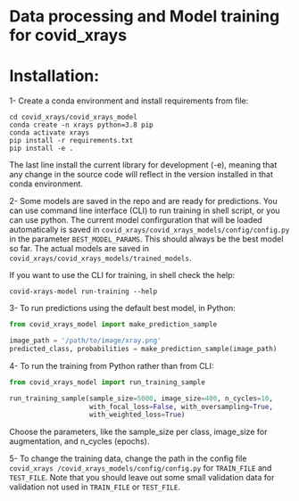# Data processing and Model training for covid_xrays 

# Installation:

1- Create a conda environment and install requirements from file:

```
cd covid_xrays/covid_xrays_model
conda create -n xrays python=3.8 pip
conda activate xrays
pip install -r requirements.txt
pip install -e .
```
The last line install the current library for development (-e), meaning that any change in the
 source code will reflect in the version installed in that conda environment.
 
2- Some models are saved in the repo and are ready for predictions. You can use command line
 interface (CLI) to run training in shell script, or you can use python. The current model
  confirguration that  will be loaded automatically is saved in `covid_xrays/covid_xrays_models/config/config.py` in the
 parameter `BEST_MODEL_PARAMS`. This should always be the best model so far. The actual models
 are saved in `covid_xrays/covid_xrays_models/trained_models`.

If you want to use the CLI for training, in shell check the help:

```
covid-xrays-model run-training --help
```  

3- To run predictions using the default best model, in Python:

```python
from covid_xrays_model import make_prediction_sample

image_path = '/path/to/image/xray.png'
predicted_class, probabilities = make_prediction_sample(image_path)
```

4- To run the training from Python rather than from CLI:

```python
from covid_xrays_model import run_training_sample

run_training_sample(sample_size=5000, image_size=400, n_cycles=10,
                    with_focal_loss=False, with_oversampling=True,
                    with_weighted_loss=True)
```

Choose the parameters, like the sample_size per class, image_size for augmentation, and n_cycles
 (epochs).
 
5- To change the training data, change the path in the config file `covid_xrays
/covid_xrays_models/config/config.py` for `TRAIN_FILE` and `TEST_FILE`. Note that you should
 leave out some small validation data for validation not used in `TRAIN_FILE` or `TEST_FILE`.